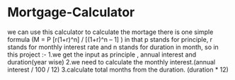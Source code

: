 # Mortgage-Calculator
we can use this calculator to calculate the mortage there is one simple formula (M = P [r(1+r)^n] / [(1+r)^n – 1] ) in that p stands for principle, r stands for monthly interest rate and n stands for duration in month, so in this project :-
1.we get the input as principle , annual interest and duration(year wise)
2.we need to calculate the monthly interest.(annual interest / 100 / 12)
3.calculate total months from the duration. (duration * 12)
